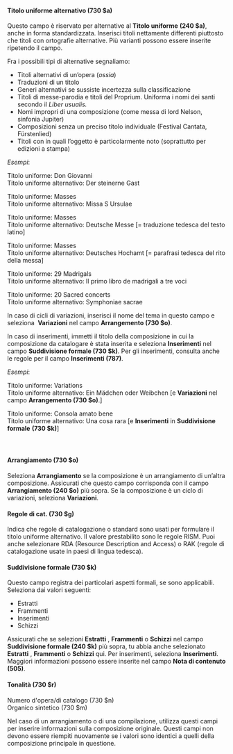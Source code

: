 #### Titolo uniforme alternativo&nbsp;(730 $a)  

Questo campo è riservato per alternative al **Titolo uniforme** **(240 $a)**, anche in forma standardizzata. Inserisci titoli nettamente differenti piuttosto che titoli con ortografie alternative. Più varianti possono essere inserite ripetendo il campo. 

Fra i possibili tipi di alternative segnaliamo:

- Titoli alternativi di un’opera (_ossia_)
- Traduzioni di un titolo
- Generi alternativi se sussiste incertezza sulla classificazione
- Titoli di messe-parodia e titoli del Proprium. Uniforma i nomi dei santi secondo il _Liber usualis._
- Nomi impropri di una composizione (come messa di lord Nelson, sinfonia Jupiter)
- Composizioni senza un preciso titolo individuale (Festival Cantata, Fürstenlied)
- Titoli con in quali l’oggetto è particolarmente noto (soprattutto per edizioni a stampa)  

_Esempi_:

Titolo uniforme: Don Giovanni  
Titolo uniforme alternativo: Der steinerne Gast

Titolo uniforme: Masses  
Titolo uniforme alternativo: Missa S Ursulae

Titolo uniforme: Masses  
Titolo uniforme alternativo: Deutsche Messe [= traduzione tedesca del testo latino]

Titolo uniforme: Masses  
Titolo uniforme alternativo: Deutsches Hochamt [= parafrasi tedesca del rito della messa]

Titolo uniforme: 29 Madrigals  
Titolo uniforme alternativo: Il primo libro de madrigali a tre voci

Titolo uniforme: 20 Sacred concerts  
Titolo uniforme alternativo: Symphoniae sacrae

In caso di cicli di variazioni, inserisci il nome del tema in questo campo e seleziona&nbsp; **Variazioni** nel campo **Arrangemento (730 $o)**.

In caso di inserimenti, immetti il titolo della composizione in cui la composizione da catalogare è stata inserita e seleziona **Inserimenti** nel campo **Suddivisione formale (730 $k)**. Per gli inserimenti, consulta anche le regole per il campo **Inserimenti (787)**.

_Esempi_:

Titolo uniforme: Variations  
Titolo uniforme alternativo: Ein Mädchen oder Weibchen [e **Variazioni** nel campo **Arrangemento (730 $o)**.]

Titolo uniforme: Consola amato bene  
Titolo uniforme alternativo: Una cosa rara [e **Inserimenti** in **Suddivisione formale** **(730 $k)**]

#### &nbsp;

#### Arrangiamento (730 $o) 

Seleziona **Arrangiamento** se la composizione è un arrangiamento di un’altra composizione. Assicurati che questo campo corrisponda con il campo **Arrangiamento (240 $o)** più sopra. Se la composizione è un ciclo di variazioni, seleziona **Variazioni**.

#### Regole di cat.&nbsp;(730 $g)  

Indica che regole di catalogazione o standard sono usati per formulare il titolo uniforme alternativo. Il valore prestabilito sono le regole RISM. Puoi anche selezionare RDA (Resource Description and Access) o RAK (regole di catalogazione usate in paesi di lingua tedesca). &nbsp;

#### Suddivisione formale (730 $k) 

Questo campo registra dei&nbsp;particolari aspetti formali, se sono applicabili. Seleziona dai valori seguenti:

- Estratti  
- Frammenti
- Inserimenti
- Schizzi

Assicurati che se selezioni **Estratti** , **Frammenti** o **Schizzi** nel campo **Suddivisione formale (240 $k)** più sopra, tu abbia anche selezionato **Estratti** , **Frammenti** o **Schizzi** qui. Per inserimenti, seleziona **Inserimenti**. Maggiori informazioni possono essere inserite nel campo **Nota di contenuto** **(505)**.

  

#### Tonalità (730 $r)&nbsp;  
Numero d'opera/di catalogo (730 $n)   
Organico sintetico (730 $m) 

Nel caso di un arrangiamento o di una compilazione, utilizza questi campi per inserire informazioni sulla composizione originale. Questi campi non devono essere riempiti nuovamente se i valori sono identici a quelli della composizione principale in questione.